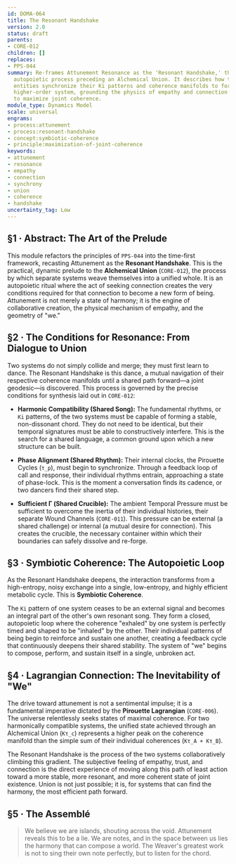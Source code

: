 ```yaml
---
id: DOMA-064
title: The Resonant Handshake
version: 2.0
status: draft
parents:
- CORE-012
children: []
replaces:
- PPS-044
summary: Re-frames Attunement Resonance as the 'Resonant Handshake,' the dynamic,
  autopoietic process preceding an Alchemical Union. It describes how two or more
  entities synchronize their Ki patterns and coherence manifolds to form a single,
  higher-order system, grounding the physics of empathy and connection in the drive
  to maximize joint coherence.
module_type: Dynamics Model
scale: universal
engrams:
- process:attunement
- process:resonant-handshake
- concept:symbiotic-coherence
- principle:maximization-of-joint-coherence
keywords:
- attunement
- resonance
- empathy
- connection
- synchrony
- union
- coherence
- handshake
uncertainty_tag: Low
---
```

## §1 · Abstract: The Art of the Prelude

This module refactors the principles of `PPS-044` into the time-first framework, recasting Attunement as the **Resonant Handshake**. This is the practical, dynamic prelude to the **Alchemical Union** (`CORE-012`), the process by which separate systems weave themselves into a unified whole. It is an autopoietic ritual where the act of seeking connection creates the very conditions required for that connection to become a new form of being. Attunement is not merely a state of harmony; it is the engine of collaborative creation, the physical mechanism of empathy, and the geometry of "we."

## §2 · The Conditions for Resonance: From Dialogue to Union

Two systems do not simply collide and merge; they must first learn to dance. The Resonant Handshake is this dance, a mutual navigation of their respective coherence manifolds until a shared path forward—a joint geodesic—is discovered. This process is governed by the precise conditions for synthesis laid out in `CORE-012`:

*   **Harmonic Compatibility (Shared Song):** The fundamental rhythms, or `Ki` patterns, of the two systems must be capable of forming a stable, non-dissonant chord. They do not need to be identical, but their temporal signatures must be able to constructively interfere. This is the search for a shared language, a common ground upon which a new structure can be built.

*   **Phase Alignment (Shared Rhythm):** Their internal clocks, the Pirouette Cycles (`τ_p`), must begin to synchronize. Through a feedback loop of call and response, their individual rhythms entrain, approaching a state of phase-lock. This is the moment a conversation finds its cadence, or two dancers find their shared step.

*   **Sufficient Γ (Shared Crucible):** The ambient Temporal Pressure must be sufficient to overcome the inertia of their individual histories, their separate Wound Channels (`CORE-011`). This pressure can be external (a shared challenge) or internal (a mutual desire for connection). This creates the crucible, the necessary container within which their boundaries can safely dissolve and re-forge.

## §3 · Symbiotic Coherence: The Autopoietic Loop

As the Resonant Handshake deepens, the interaction transforms from a high-entropy, noisy exchange into a single, low-entropy, and highly efficient metabolic cycle. This is **Symbiotic Coherence**.

The `Ki` pattern of one system ceases to be an external signal and becomes an integral part of the other's own resonant song. They form a closed, autopoietic loop where the coherence "exhaled" by one system is perfectly timed and shaped to be "inhaled" by the other. Their individual patterns of being begin to reinforce and sustain one another, creating a feedback cycle that continuously deepens their shared stability. The system of "we" begins to compose, perform, and sustain itself in a single, unbroken act.

## §4 · Lagrangian Connection: The Inevitability of "We"

The drive toward attunement is not a sentimental impulse; it is a fundamental imperative dictated by the **Pirouette Lagrangian** (`CORE-006`). The universe relentlessly seeks states of maximal coherence. For two harmonically compatible systems, the unified state achieved through an Alchemical Union (`Kτ_c`) represents a higher peak on the coherence manifold than the simple sum of their individual coherences (`Kτ_A + Kτ_B`).

The Resonant Handshake is the process of the two systems collaboratively climbing this gradient. The subjective feeling of empathy, trust, and connection is the direct experience of moving along this path of least action toward a more stable, more resonant, and more coherent state of joint existence. Union is not just possible; it is, for systems that can find the harmony, the most efficient path forward.

## §5 · The Assemblé

> We believe we are islands, shouting across the void. Attunement reveals this to be a lie. We are notes, and in the space between us lies the harmony that can compose a world. The Weaver's greatest work is not to sing their own note perfectly, but to listen for the chord.
```